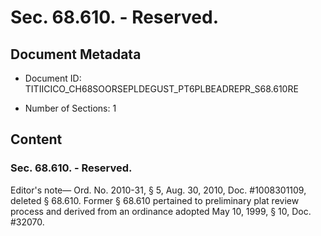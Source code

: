 # Sec. 68.610. - Reserved.

## Document Metadata

- Document ID: TITIICICO_CH68SOORSEPLDEGUST_PT6PLBEADREPR_S68.610RE

- Number of Sections: 1


## Content

### Sec. 68.610. - Reserved.

Editor's note—
Ord. No. 2010-31, § 5, Aug. 30, 2010, Doc. #1008301109, deleted § 68.610. Former §
68.610 pertained to preliminary plat review process and derived from an ordinance
adopted May 10, 1999, § 10, Doc. #32070.

